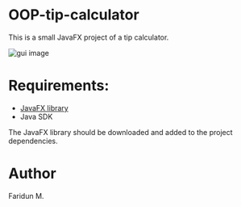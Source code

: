 # OOP-tip-calculator
This is a small JavaFX project of a tip calculator. 

![gui image](https://github.com/fariduca/OOP-tip-calculator/blob/main/img/tip-calc-screen.PNG)

# Requirements:
- [JavaFX library](https://openjfx.io/)
- Java SDK

The JavaFX library should be downloaded and added to the project dependencies.

# Author 
Faridun M.
